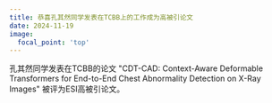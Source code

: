 ```yaml
---
title: 恭喜孔其然同学发表在TCBB上的工作成为高被引论文
date: 2024-11-19
image:
  focal_point: 'top'
---
```


孔其然同学发表在TCBB的论文 "CDT-CAD: Context-Aware Deformable Transformers for End-to-End Chest Abnormality Detection on X-Ray Images" 被评为ESI高被引论文。

<!--more-->

